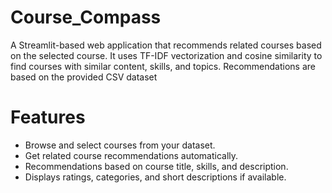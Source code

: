 # Course_Compass
A Streamlit-based web application that recommends related courses based on the selected course. 
It uses TF-IDF vectorization and cosine similarity to find courses with similar content, skills, and topics.
Recommendations are based on the provided CSV dataset

# Features
- Browse and select courses from your dataset.
- Get related course recommendations automatically.
- Recommendations based on course title, skills, and description.
- Displays ratings, categories, and short descriptions if available.
